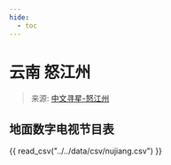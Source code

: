 ```yaml
---
hide:
  - toc
---
```


# 云南 怒江州

> 来源: [中文寻星-怒江州](http://dtmb.saoing.com/nujiang.htm)

## 地面数字电视节目表

{{ read_csv("../../data/csv/nujiang.csv") }}
